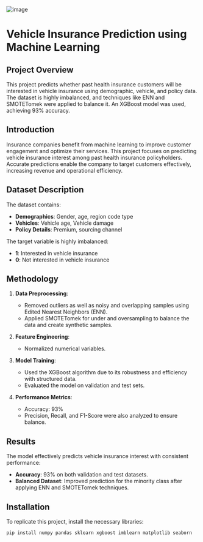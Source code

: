 ![image](https://github.com/user-attachments/assets/532562a5-698e-41da-b75c-736d584acb1f)

# Vehicle Insurance Prediction using Machine Learning

## Project Overview
This project predicts whether past health insurance customers will be interested in vehicle insurance using demographic, vehicle, and policy data. The dataset is highly imbalanced, and techniques like ENN and SMOTETomek were applied to balance it. An XGBoost model was used, achieving 93% accuracy.

## Introduction
Insurance companies benefit from machine learning to improve customer engagement and optimize their services. This project focuses on predicting vehicle insurance interest among past health insurance policyholders. Accurate predictions enable the company to target customers effectively, increasing revenue and operational efficiency.

## Dataset Description
The dataset contains:
- **Demographics**: Gender, age, region code type  
- **Vehicles**: Vehicle age, Vehicle damage 
- **Policy Details**: Premium, sourcing channel  

The target variable is highly imbalanced:
- **1**: Interested in vehicle insurance  
- **0**: Not interested in vehicle insurance  

## Methodology
1. **Data Preprocessing**:
   - Removed outliers as well as noisy and overlapping samples using Edited Nearest Neighbors (ENN).
   - Applied SMOTETomek for under and oversampling to balance the data and create synthetic samples.

3. **Feature Engineering**:
   - Normalized numerical variables.

4. **Model Training**:
   - Used the XGBoost algorithm due to its robustness and efficiency with structured data.
   - Evaluated the model on validation and test sets.

5. **Performance Metrics**:
   - Accuracy: 93%
   - Precision, Recall, and F1-Score were also analyzed to ensure balance.

## Results
The model effectively predicts vehicle insurance interest with consistent performance:
- **Accuracy**: 93% on both validation and test datasets.
- **Balanced Dataset**: Improved prediction for the minority class after applying ENN and SMOTETomek techniques.

## Installation
To replicate this project, install the necessary libraries:
```bash
pip install numpy pandas sklearn xgboost imblearn matplotlib seaborn
